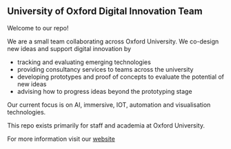 ## University of Oxford Digital Innovation Team

Welcome to our repo!

We are a small team collaborating across Oxford University. We co-design new ideas and support digital innovation by
- tracking and evaluating emerging technologies
- providing consultancy services to teams across the university
- developing prototypes and proof of concepts to evaluate the potential of new ideas
- advising how to progress ideas beyond the prototyping stage

Our current focus is on AI, immersive, IOT, automation and visualisation technologies.

This repo exists primarily for staff and academia at Oxford University.

For more information visit our [website](https://www.it.ox.ac.uk/support-innovation)

